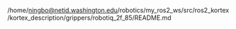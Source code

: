 /home/ningbo@netid.washington.edu/robotics/my_ros2_ws/src/ros2_kortex/kortex_description/grippers/robotiq_2f_85/README.md